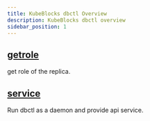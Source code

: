 ```yaml
---
title: KubeBlocks dbctl Overview
description: KubeBlocks dbctl overview
sidebar_position: 1
---
```


## [getrole](dbctl_database_getrole.md)

get role of the replica.



## [service](dbctl_database_service.md)

Run dbctl as a daemon and provide api service.



